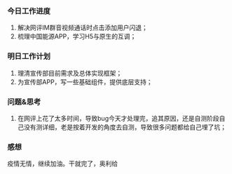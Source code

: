 ### 今日工作进度

1. 解决网评IM群音视频通话时点击添加用户闪退；  
2. 梳理中国能源APP，学习H5与原生的互调；

### 明日工作计划

1. 理清宣传部目前需求及总体实现框架；
2. 为宣传部APP，写一些基础组件，提供底层支持；

### 问题&思考

1. 在网评上花了太多时间，导致bug今天才处理完，追其原因，还是自测阶段自己没有测详细，老是按着开发的角度去自测，导致很多问题都给自己埋了坑；

### 感想

疫情无情，继续加油。干就完了，奥利给